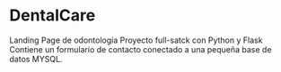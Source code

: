# DentalCare
Landing Page de odontología
Proyecto full-satck con Python y Flask
Contiene un formulario de contacto conectado a una pequeña base de datos MYSQL.

